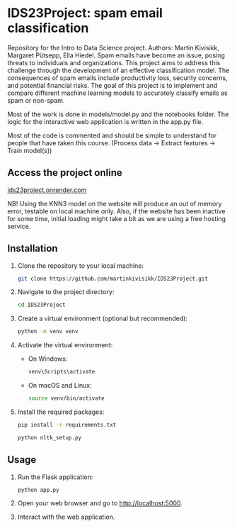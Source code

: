# IDS23Project: spam email classification
Repository for the Intro to Data Science project. Authors: Martin Kivisikk, Margaret Pütsepp, Ella Hiedel. Spam emails have become an issue, posing threats to individuals and organizations. This project aims to address this challenge through the development of an effective classification model. The consequences of spam emails include productivity loss, security concerns, and potential financial risks. The goal of this project is to implement and compare different machine learning models to accurately classify emails as spam or non-spam.

Most of the work is done in models/model.py and the notebooks folder. The logic for the interactive web application is written in the app.py file.

Most of the code is commented and should be simple to understand for people that have taken this course. (Process data -> Extract features -> Train model(s))


## Access the project online

[ids23project.onrender.com](https://ids23project.onrender.com/)

NB! Using the KNN3 model on the website will produce an out of memory error, testable on local machine only. Also, if the website has been inactive for some time, initial loading might take a bit as we are using a free hosting service.

## Installation

1. Clone the repository to your local machine:

    ```bash
    git clone https://github.com/martinkivisikk/IDS23Project.git
    ```

2. Navigate to the project directory:

    ```bash
    cd IDS23Project
    ```

3. Create a virtual environment (optional but recommended):

    ```bash
    python -m venv venv
    ```

4. Activate the virtual environment:

    - On Windows:

        ```bash
        venv\Scripts\activate
        ```

    - On macOS and Linux:

        ```bash
        source venv/bin/activate
        ```

5. Install the required packages:

    ```bash
    pip install -r requirements.txt
    ```
    ```bash
    python nltk_setup.py
    ```

## Usage

1. Run the Flask application:

    ```bash
    python app.py
    ```

2. Open your web browser and go to [http://localhost:5000](http://localhost:5000).

3. Interact with the web application.
